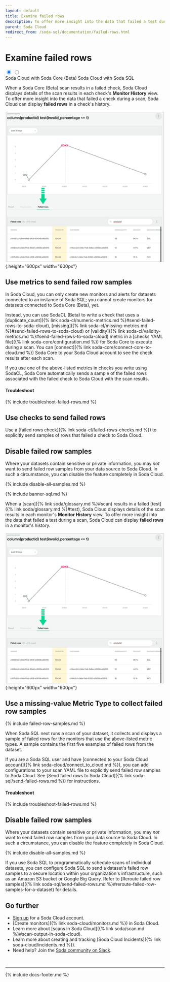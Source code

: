 ```yaml
---
layout: default
title: Examine failed rows
description: To offer more insight into the data that failed a test during a scan, Soda Cloud can display failed rows in a monitor’s history.
parent: Soda Cloud
redirect_from: /soda-sql/documentation/failed-rows.html
---
```


# Examine failed rows


<div class="warpper">
  <input class="radio" id="one" name="group" type="radio" checked>
  <input class="radio" id="two" name="group" type="radio">
  <div class="tabs">
  <label class="tab" id="one-tab" for="one">Soda Cloud with Soda Core (Beta)</label>
  <label class="tab" id="two-tab" for="two">Soda Cloud with Soda SQL</label>
    </div>
  <div class="panels">
  <div class="panel" id="one-panel" markdown="1">

When a Soda Core (Beta) scan results in a failed check, Soda Cloud displays details of the scan results in each check's **Monitor History** view. To offer more insight into the data that failed a check during a scan, Soda Cloud can display **failed rows** in a check's history. 

![failed-rows](/assets/images/failed-rows.png){:height="600px" width="600px"}

## Use metrics to send failed row samples

In Soda Cloud, you can only create new monitors and alerts for datasets connected to an instance of Soda SQL; you cannot create monitors for datasets connected to Soda Core (Beta), yet. 

Instead, you can use SodaCL (Beta) to write a check that uses a [duplicate_count]({% link soda-cl/numeric-metrics.md %}#send-failed-rows-to-soda-cloud), [missing]({% link soda-cl/missing-metrics.md %}#send-failed-rows-to-soda-cloud) or [validity]({% link soda-cl/validity-metrics.md %}#send-failed-rows-to-soda-cloud) metric in a [checks YAML file]({% link soda-core/configuration.md %}) for Soda Core to execute during a scan. You can [connect]({% link soda-core/connect-core-to-cloud.md %}) Soda Core to your Soda Cloud account to see the check results after each scan. 

If you use one of the above-listed metrics in checks you write using SodaCL, Soda Core automatically sends a sample of the failed rows associated with the failed check to Soda Cloud with the scan results.
<br />

#### Troubleshoot

{% include troubleshoot-failed-rows.md %}



## Use checks to send failed rows 

Use a [failed rows check]({% link soda-cl/failed-rows-checks.md %}) to explicitly send samples of rows that failed a check to Soda Cloud.

## Disable failed row samples

Where your datasets contain sensitive or private information, you may *not* want to send failed row samples from your data source to Soda Cloud. In such a circumstance, you can disable the feature completely in Soda Cloud.

{% include disable-all-samples.md %}

  </div>
  <div class="panel" id="two-panel" markdown="1">

{% include banner-sql.md %}

When a [scan]({% link soda/glossary.md %}#scan) results in a failed [test]({% link soda/glossary.md %}#test), Soda Cloud displays details of the scan results in each monitor's **Monitor History** view. To offer more insight into the data that failed a test during a scan, Soda Cloud can display **failed rows** in a monitor's history. 

![failed-rows](/assets/images/failed-rows.png){:height="600px" width="600px"}

## Use a missing-value Metric Type to collect failed row samples

{% include failed-row-samples.md %}

When Soda SQL next runs a scan of your dataset, it collects and displays a sample of failed rows for the monitors that use the above-listed metric types. A sample contains the first five examples of failed rows from the dataset.

If you are a Soda SQL user and have [connected to your Soda Cloud account]({% link soda-cloud/connect_to_cloud.md %}), you can add configurations to your scan YAML file to explicitly send failed row samples to Soda Cloud. See [Send failed rows to Soda Cloud]({% link soda-sql/send-failed-rows.md %}) for instructions.

#### Troubleshoot

{% include troubleshoot-failed-rows.md %}

## Disable failed row samples

Where your datasets contain sensitive or private information, you may *not* want to send failed row samples from your data source to Soda Cloud. In such a circumstance, you can disable the feature completely in Soda Cloud.

{% include disable-all-samples.md %}

If you use Soda SQL to programmatically schedule scans of individual datasets, you can configure Soda SQL to send a dataset's failed row samples to a secure location within your organization's infrastructure, such as an Amazon S3 bucket or Google Big Query. Refer to [Reroute failed row samples]({% link soda-sql/send-failed-rows.md %}#reroute-failed-row-samples-for-a-dataset) for details.


  </div>
  </div>
</div>

## Go further

* <a href="https://cloud.soda.io/signup" target="_blank"> Sign up</a> for a Soda Cloud account.
* [Create monitors]({% link soda-cloud/monitors.md %}) in Soda Cloud.
* Learn more about [scans in Soda Cloud]({% link soda/scan.md %}#scan-output-in-soda-cloud).
* Learn more about creating and tracking [Soda Cloud Incidents]({% link soda-cloud/incidents.md %}).
* Need help? Join the <a href="http://community.soda.io/slack" target="_blank"> Soda community on Slack</a>.

<br />

---
{% include docs-footer.md %}